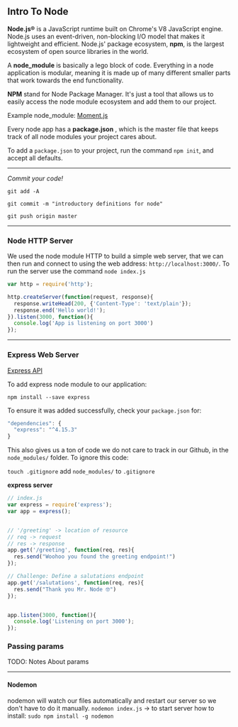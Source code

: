 ## Intro To Node

__Node.js®__ is a JavaScript runtime built on Chrome's V8 JavaScript engine. Node.js uses an event-driven, non-blocking I/O model that makes it lightweight and efficient. Node.js' package ecosystem, __npm__, is the largest ecosystem of open source libraries in the world.

A __node_module__ is basically a lego block of code. Everything in a node application is modular, meaning it is made up of many different smaller parts that work towards the end functionality.

__NPM__ stand for Node Package Manager. It's just a tool that allows us to easily access the node module ecosystem and add them to our project.

Example node_module: [Moment.js](https://momentjs.com/)

Every node app has a __package.json__ , which is the master file that keeps track of all node modules your project cares about.

To add a `package.json` to your project, run the command `npm init`, and accept all defaults.

----

*Commit your code!*

`git add -A`

`git commit -m "introductory definitions for node"`

`git push origin master`

----

### Node HTTP Server

We used the node module HTTP to build a simple web server, that we can then run and connect to using the web address: `http://localhost:3000/`.
To run the server use the command `node index.js`

```js
var http = require('http');

http.createServer(function(request, response){
  response.writeHead(200, {'Content-Type': 'text/plain'});
  response.end('Hello world!');
}).listen(3000, function(){
  console.log('App is listening on port 3000')
});

```

----
### Express Web Server
[Express API](http://expressjs.com/)

To add express node module to our application:

`npm install --save express`

To ensure it was added successfully, check your `package.json` for:
```js
"dependencies": {
  "express": "^4.15.3"
}
```

This also gives us a ton of code we do not care to track in our Github, in the `node_modules/` folder. To ignore this code:

`touch .gitignore`
add `node_modules/` to `.gitignore`

__express server__

```js
// index.js
var express = require('express');
var app = express();


// '/greeting' -> location of resource
// req -> request
// res -> response
app.get('/greeting', function(req, res){
  res.send("Woohoo you found the greeting endpoint!")
});

// Challenge: Define a salutations endpoint
app.get('/salutations', function(req, res){
  res.send("Thank you Mr. Node 🤓")
});


app.listen(3000, function(){
  console.log('Listening on port 3000');
});
```

### Passing params
TODO: Notes About params

----

#### Nodemon

nodemon will watch our files automatically and restart our server so we don't have to do it manually.
`nodemon index.js` -> to start server
how to install: `sudo npm install -g nodemon`
